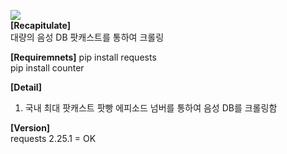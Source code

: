 <img src="https://img.shields.io/badge/Python-3766AB?style=flat-square&logo=Python&logoColor=white"/><br>
**[Recapitulate]**<br>
대량의 음성 DB 팟캐스트를 통하여 크롤링<br>

**[Requiremnets]**
 pip install requests<br>
 pip install counter<br>
 
 **[Detail]**<br>
 1. 국내 최대 팟캐스트 팟빵 에피소드 넘버를 통하여 음성 DB를 크롤링함<br>

**[Version]**<br>
requests 2.25.1 = OK<br>
